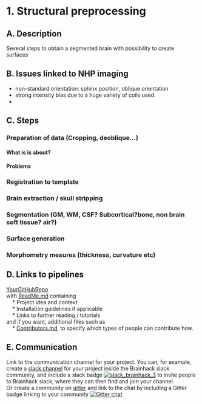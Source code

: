 
# 1. Structural preprocessing

## A. Description
Several steps to obtain a segmented brain with possibility to create surfaces

<a name="issues"></a> 
## B. Issues linked to NHP imaging
- non-standard orientation: sphinx position, oblique orientation
- strong intensity bias due to a huge variety of coils used.
-  

<a name="steps"></a> 
## C. Steps

### Preparation of data (Cropping, deoblique…)

#### What is is about?
#### Problems 
<a name="pookie"></a> 
### Registration to template

### Brain extraction / skull stripping

### Segmentation (GM, WM, CSF? Subcortical?bone, non brain soft tissue? air?)

### Surface generation

### Morphometry mesures (thickness, curvature etc)

<a name="links"></a> 
## D. Links to pipelines
[YourGitHubRepo](https://github.com/yourUserName/yourRepo)  
    with [ReadMe.md](https://mozilla.github.io/open-leadership-training-series/articles/opening-your-project/write-a-great-project-readme/) containing  
        &nbsp;&nbsp;&nbsp;&nbsp;* Project idea and context  
        &nbsp;&nbsp;&nbsp;&nbsp;* Installation guidelines if applicable  
        &nbsp;&nbsp;&nbsp;&nbsp;* Links to further reading / tutorials  
    and if you want, additional files such as  
        &nbsp;&nbsp;&nbsp;&nbsp;* [Contributors.md](https://mozilla.github.io/open-leadership-training-series/articles/building-communities-of-contributors/write-contributor-guidelines/), to specify which types of people can contribute how.

## E. Communication
Link to the communication channel for your project. You can, for example, create a [slack channel](https://brainhack-slack-invite.herokuapp.com/) for your project inside the Brainhack slack community, and include a slack badge [![slack_brainhack_3](https://user-images.githubusercontent.com/6297454/47951457-5b37b780-df61-11e8-9d77-7b5a4c7af875.png)](https://brainhack-slack-invite.herokuapp.com/) to invite people to Brainhack slack, where they can then find and join your channel.  
Or create a community on [gitter](https://gitter.im/) and link to the chat by including a Gitter badge linking to your community 
[![Gitter chat](https://badges.gitter.im/gitterHQ/gitter.png)](https://gitter.im/yourRoom/Lobby#)







